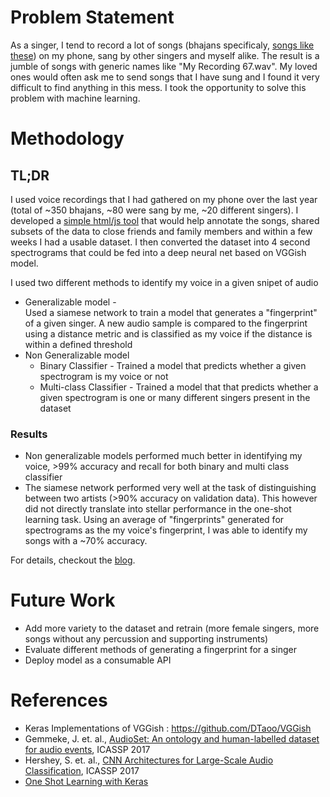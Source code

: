 # Problem Statement
As a singer, I tend to record a lot of songs (bhajans specificaly, [songs like these](https://www.youtube.com/watch?v=0w6xY3CN-j8)) on my phone, sang by other singers and myself alike. The result is a jumble of songs with generic names like "My Recording 67.wav". My loved ones would often ask me to send songs that I have sung and I found it very difficult to find anything in this mess. 
I took the opportunity to solve this problem with machine learning. 

# Methodology

## TL;DR
I used voice recordings that I had gathered on my phone over the last year (total of ~350 bhajans, ~80 were sang by me, ~20 different singers). I developed a [simple html/js tool](https://github.com/avi-narayanan/singer-identifier/tree/master/Song%20Annotator) that would help annotate the songs, shared subsets of the data to close friends and family members and within a few weeks I had a usable dataset. I then converted the dataset into 4 second spectrograms that could be fed into a deep neural net based on VGGish model. 

I used two different methods to identify my voice in a given snipet of audio
- Generalizable model - <br />Used a siamese network to train a model that generates a "fingerprint" of a given singer. A new audio sample is compared to the fingerprint using a distance metric and is classified as my voice if the distance is within a defined threshold
- Non Generalizable model 
  - Binary Classifier - Trained a model that predicts whether a given spectrogram is my voice or not
  - Multi-class Classifier - Trained a model that that predicts whether a given spectrogram is one or many different singers present in the dataset

### Results
- Non generalizable models performed much better in identifying my voice, >99% accuracy and recall for both binary and multi class classifier
- The siamese network performed very well at the task of distinguishing between two artists (>90% accuracy on validation data). This however did not directly translate into stellar performance in the one-shot learning task. Using an average of "fingerprints" generated for spectrograms as the my voice's fingerprint, I was able to identify my songs with a ~70% accuracy. 

For details, checkout the [blog]().

# Future Work
- Add more variety to the dataset and retrain (more female singers, more songs without any percussion and supporting instruments)
- Evaluate different methods of generating a fingerprint for a singer
- Deploy model as a consumable API

# References
* Keras Implementations of VGGish : https://github.com/DTaoo/VGGish
* Gemmeke, J. et. al., [AudioSet: An ontology and human-labelled dataset for audio events](https://research.google.com/pubs/pub45857.html), ICASSP 2017
* Hershey, S. et. al., [CNN Architectures for Large-Scale Audio Classification](https://research.google/pubs/pub45611/), ICASSP 2017
* [One Shot Learning with Keras](https://towardsdatascience.com/one-shot-learning-with-siamese-networks-using-keras-17f34e75bb3d)
